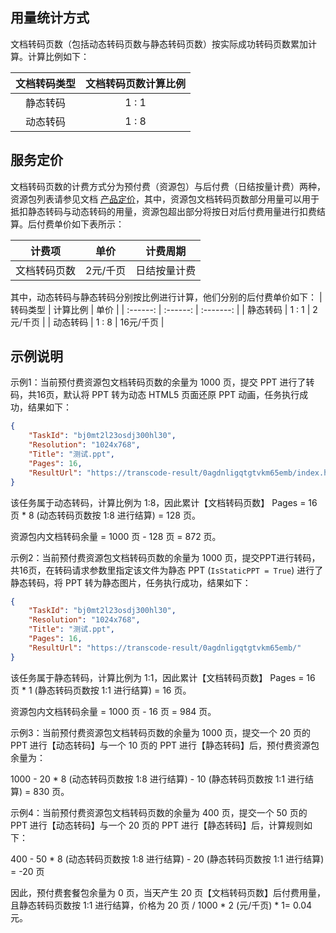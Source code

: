 ## 用量统计方式

文档转码页数（包括动态转码页数与静态转码页数）按实际成功转码页数累加计算。计算比例如下：

| 文档转码类型 | 文档转码页数计算比例 |
| :----------: | :------------------: |
|   静态转码   |        1 : 1         |
|   动态转码   |        1 : 8         |

## 服务定价

文档转码页数的计费方式分为预付费（资源包）与后付费（日结按量计费）两种，资源包列表请参见文档 [产品定价](./产品定价.md)，其中，资源包文档转码页数部分用量可以用于抵扣静态转码与动态转码的用量，资源包超出部分将按日对后付费用量进行扣费结算。后付费单价如下表所示：

|    计费项    |   单价   |   计费周期   |
| :----------: | :------: | :----------: |
| 文档转码页数 | 2元/千页 | 日结按量计费 |

其中，动态转码与静态转码分别按比例进行计算，他们分别的后付费单价如下：
| 转码类型 | 计算比例 |   单价    |
| :------: | :------: | :-------: |
| 静态转码 |  1 : 1   | 2元/千页  |
| 动态转码 |  1 : 8   | 16元/千页 |

## 示例说明

示例1：当前预付费资源包文档转码页数的余量为 1000 页，提交 PPT 进行了转码，共16页，默认将 PPT 转为动态 HTML5 页面还原 PPT 动画，任务执行成功，结果如下：
```json
{
    "TaskId": "bj0mt2l23osdj300hl30",
    "Resolution": "1024x768",
    "Title": "测试.ppt",
    "Pages": 16,
    "ResultUrl": "https://transcode-result/0agdnligqtgtvkm65emb/index.html"
}
```
该任务属于动态转码，计算比例为 1:8，因此累计【文档转码页数】 Pages = 16 页 * 8 (动态转码页数按 1:8 进行结算) = 128 页。

资源包内文档转码余量 = 1000 页 - 128 页 = 872 页。

示例2：当前预付费资源包文档转码页数的余量为 1000 页，提交PPT进行转码，共16页，在转码请求参数里指定该文件为静态 PPT  (`IsStaticPPT = True`) 进行了静态转码，将 PPT 转为静态图片，任务执行成功，结果如下：
```json
{
    "TaskId": "bj0mt2l23osdj300hl30",
    "Resolution": "1024x768",
    "Title": "测试.ppt",
    "Pages": 16,
    "ResultUrl": "https://transcode-result/0agdnligqtgtvkm65emb/"
}
```
该任务属于静态转码，计算比例为 1:1，因此累计【文档转码页数】 Pages = 16 页 * 1 (静态转码页数按 1:1 进行结算) = 16 页。

资源包内文档转码余量 = 1000 页 - 16 页 = 984 页。

示例3：当前预付费资源包文档转码页数的余量为 1000 页，提交一个 20 页的 PPT 进行【动态转码】与一个 10 页的 PPT 进行【静态转码】后，预付费资源包余量为：

 1000 - 20 * 8 (动态转码页数按 1:8 进行结算) - 10 (静态转码页数按 1:1 进行结算) = 830 页。

示例4：当前预付费资源包文档转码页数的余量为 400 页，提交一个 50 页的 PPT 进行【动态转码】与一个 20 页的 PPT 进行【静态转码】后，计算规则如下：

 400 - 50 * 8 (动态转码页数按 1:8 进行结算) - 20 (静态转码页数按 1:1 进行结算) = -20 页

因此，预付费套餐包余量为 0 页，当天产生 20 页【文档转码页数】后付费用量，且静态转码页数按 1:1 进行结算，价格为 20 页 / 1000 * 2 (元/千页) * 1= 0.04 元。
